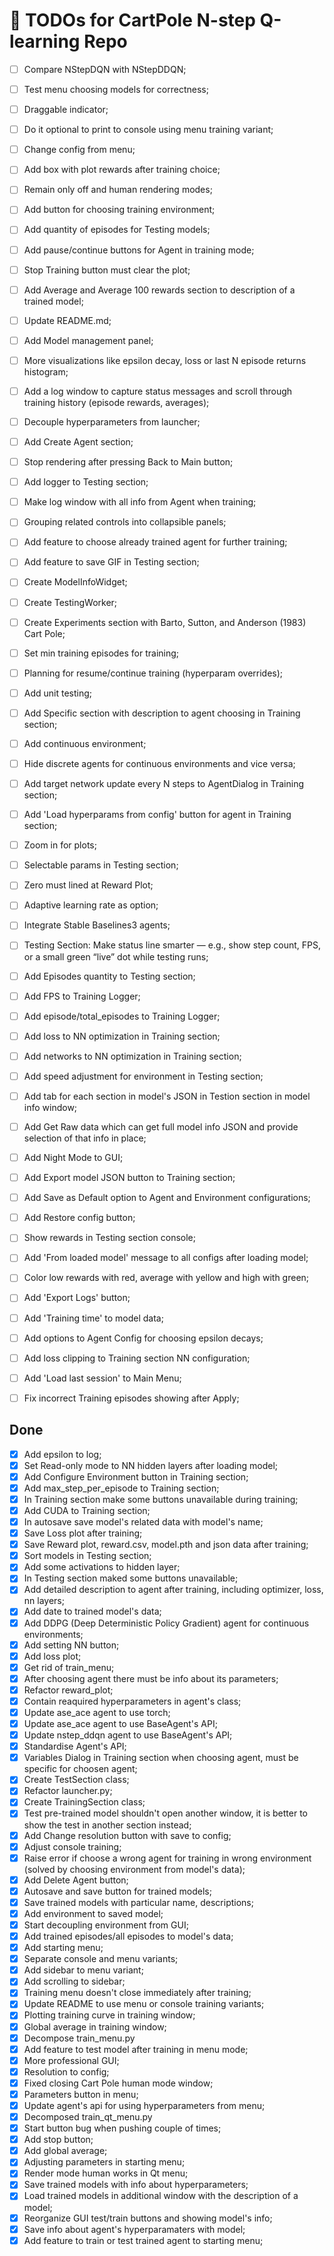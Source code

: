 # 📝 TODOs for CartPole N-step Q-learning Repo

- [ ] Compare NStepDQN with NStepDDQN;
- [ ] Test menu choosing models for correctness;
- [ ] Draggable indicator;
- [ ] Do it optional to print to console using menu training variant;
- [ ] Change config from menu;
- [ ] Add box with plot rewards after training choice;
- [ ] Remain only off and human rendering modes;
- [ ] Add button for choosing training environment;
- [ ] Add quantity of episodes for Testing models;
- [ ] Add pause/continue buttons for Agent in training mode;
- [ ] Stop Training button must clear the plot;
- [ ] Add Average and Average 100 rewards section to description of a trained model;
- [ ] Update README.md;
- [ ] Add Model management panel;
- [ ] More visualizations like epsilon decay, loss or last N episode returns histogram;
- [ ] Add a log window to capture status messages and scroll through training history (episode rewards, averages);
- [ ] Decouple hyperparameters from launcher;
- [ ] Add Create Agent section;
- [ ] Stop rendering after pressing Back to Main button;
- [ ] Add logger to Testing section;
- [ ] Make log window with all info from Agent when training;
- [ ] Grouping related controls into collapsible panels;
- [ ] Add feature to choose already trained agent for further training;
- [ ] Add feature to save GIF in Testing section;
- [ ] Create ModelInfoWidget;
- [ ] Create TestingWorker;
- [ ] Create Experiments section with Barto, Sutton, and Anderson (1983) Cart Pole;
- [ ] Set min training episodes for training;
- [ ] Planning for resume/continue training (hyperparam overrides);
- [ ] Add unit testing;
- [ ] Add Specific section with description to agent choosing in Training section;
- [ ] Add continuous environment;
- [ ] Hide discrete agents for continuous environments and vice versa;
- [ ] Add target network update	every N steps to AgentDialog in Training section;
- [ ] Add 'Load hyperparams from config' button for agent in Training section;
- [ ] Zoom in for plots;
- [ ] Selectable params in Testing section;
- [ ] Zero must lined at Reward Plot;
- [ ] Adaptive learning rate as option;
- [ ] Integrate Stable Baselines3 agents;
- [ ] Testing Section: Make status line smarter — e.g., show step count, FPS, or a small green “live” dot while testing runs;
- [ ] Add Episodes quantity to Testing section;
- [ ] Add FPS to Training Logger;
- [ ] Add episode/total_episodes to Training Logger;
- [ ] Add loss to NN optimization in Training section;
- [ ] Add networks to NN optimization in Training section;
- [ ] Add speed adjustment for environment in Testing section;
- [ ] Add tab for each section in model's JSON in Testion section in model info window;
- [ ] Add Get Raw data which can get full model info JSON and provide selection of that info in place;
- [ ] Add Night Mode to GUI;
- [ ] Add Export model JSON button to Training section;
- [ ] Add Save as Default option to Agent and Environment configurations;
- [ ] Add Restore config button;
- [ ] Show rewards in Testing section console;
- [ ] Add 'From loaded model' message to all configs after loading model;
- [ ] Color low rewards with red, average with yellow and high with green;
- [ ] Add 'Export Logs' button;
- [ ] Add 'Training time' to model data;
- [ ] Add options to Agent Config for choosing epsilon decays;
- [ ] Add loss clipping to Training section NN configuration;
- [ ] Add 'Load last session' to Main Menu;
- [ ] Fix incorrect Training episodes showing after Apply;


## Done
- [x] Add epsilon to log;
- [x] Set Read-only mode to NN hidden layers after loading model;
- [x] Add Configure Environment button in Training section;
- [x] Add max_step_per_episode to Training section;
- [x] In Training section make some buttons unavailable during training;
- [x] Add CUDA to Training section;
- [x] In autosave save model's related data with model's name;
- [x] Save Loss plot after training;
- [x] Save Reward plot, reward.csv, model.pth and json data after training;
- [x] Sort models in Testing section;
- [x] Add some activations to hidden layer;
- [x] In Testing section maked some buttons unavailable;
- [x] Add detailed description to agent after training, including optimizer, loss, nn layers;
- [x] Add date to trained model's data;
- [x] Add DDPG (Deep Deterministic Policy Gradient) agent for continuous environments;
- [x] Add setting NN button;
- [x] Add loss plot;
- [x] Get rid of train_menu;
- [x] After choosing agent there must be info about its parameters;
- [x] Refactor reward_plot;
- [x] Contain reaquired hyperparameters in agent's class;
- [x] Update ase_ace agent to use torch;
- [x] Update ase_ace agent to use BaseAgent's API;
- [x] Update nstep_ddqn agent to use BaseAgent's API;
- [x] Standardise Agent's API;
- [x] Variables Dialog in Training section when choosing agent, must be specific for choosen agent;
- [x] Create TestSection class;
- [x] Refactor launcher.py;
- [x] Create TrainingSection class;
- [x] Test pre-trained model shouldn't open another window, it is better to show the test in another section instead;
- [x] Add Change resolution button with save to config;
- [x] Adjust console training;
- [x] Raise error if choose a wrong agent for training in wrong environment (solved by choosing environment from model's data);
- [x] Add Delete Agent button;
- [x] Autosave and save button for trained models;
- [x] Save trained models with particular name, descriptions;
- [x] Add environment to saved model;
- [x] Start decoupling environment from GUI;
- [x] Add trained episodes/all episodes to model's data;
- [x] Add starting menu;
- [x] Separate console and menu variants;
- [x] Add sidebar to menu variant;
- [x] Add scrolling to sidebar;
- [x] Training menu doesn't close immediately after training;
- [x] Update README to use menu or console training variants;
- [x] Plotting training curve in training window;
- [x] Global average in training window;
- [x] Decompose train_menu.py
- [x] Add feature to test model after training in menu mode;
- [x] More professional GUI;
- [x] Resolution to config;
- [x] Fixed closing Cart Pole human mode window;
- [x] Parameters button in menu;
- [x] Update agent's api for using hyperparameters from menu;
- [x] Decomposed train_qt_menu.py
- [x] Start button bug when pushing couple of times;
- [x] Add stop button;
- [x] Add global average;
- [x] Adjusting parameters in starting menu;
- [x] Render mode human works in Qt menu;
- [x] Save trained models with info about hyperparameters;
- [x] Load trained models in additional window with the description of a model;
- [x] Reorganize GUI test/train buttons and showing model's info;
- [x] Save info about agent's hyperparamaters with model;
- [x] Add feature to train or test trained agent to starting menu;
